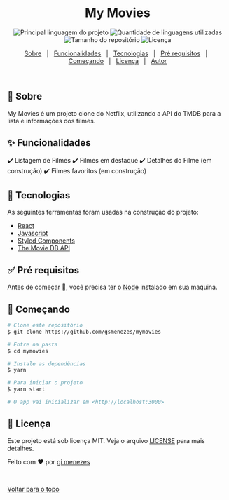 
<h1 align="center">My Movies</h1>

<p align="center">
  <img alt="Principal linguagem do projeto" src="https://img.shields.io/github/languages/top/gsmenezes/mymovies?color=56BEB8">

  <img alt="Quantidade de linguagens utilizadas" src="https://img.shields.io/github/languages/count/gsmenezes/mymovies?color=56BEB8">

  <img alt="Tamanho do repositório" src="https://img.shields.io/github/repo-size/gsmenezes/mymovies?color=56BEB8">

  <img alt="Licença" src="https://img.shields.io/github/license/gsmenezes/mymovies?color=56BEB8">

</p>

<p align="center">
  <a href="#dart-sobre">Sobre</a> &#xa0; | &#xa0;
  <a href="#sparkles-funcionalidades">Funcionalidades</a> &#xa0; | &#xa0;
  <a href="#rocket-tecnologias">Tecnologias</a> &#xa0; | &#xa0;
  <a href="#white_check_mark-pré-requesitos">Pré requisitos</a> &#xa0; | &#xa0;
  <a href="#checkered_flag-começando">Começando</a> &#xa0; | &#xa0;
  <a href="#memo-licença">Licença</a> &#xa0; | &#xa0;
  <a href="https://github.com/gsmenezes" target="_blank">Autor</a>
</p>

<br>

## :dart: Sobre ##

My Movies é um projeto clone do Netflix, utilizando a API do TMDB para a lista e informações dos filmes.

## :sparkles: Funcionalidades ##

:heavy_check_mark: Listagem de Filmes
:heavy_check_mark: Filmes em destaque
:heavy_check_mark: Detalhes do Filme (em construção)
:heavy_check_mark: Filmes favoritos (em construção)

## :rocket: Tecnologias ##

As seguintes ferramentas foram usadas na construção do projeto:

- [React](https://pt-br.reactjs.org/)
- [Javascript](https://www.javascript.com/)
- [Styled Components](https://styled-components.com/)
- [The Movie DB API](https://developers.themoviedb.org/3/)

## :white_check_mark: Pré requisitos ##

Antes de começar :checkered_flag:, você precisa ter o [Node](https://nodejs.org/en/) instalado em sua maquina.

## :checkered_flag: Começando ##

```bash
# Clone este repositório
$ git clone https://github.com/gsmenezes/mymovies

# Entre na pasta
$ cd mymovies

# Instale as dependências
$ yarn

# Para iniciar o projeto
$ yarn start

# O app vai inicializar em <http://localhost:3000>
```

## :memo: Licença ##

Este projeto está sob licença MIT. Veja o arquivo [LICENSE](LICENSE.md) para mais detalhes.


Feito com :heart: por <a href="https://github.com/gsmenezes" target="_blank">gi menezes</a>

&#xa0;

<a href="#top">Voltar para o topo</a>
